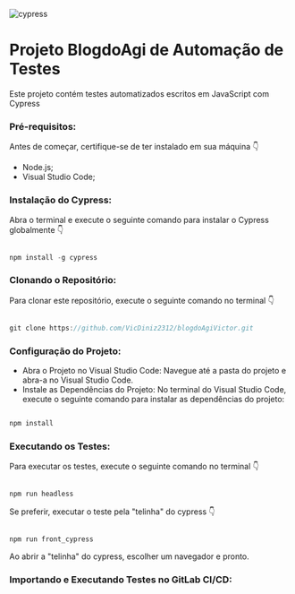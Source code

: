 ![cypress](https://github.com/VicDiniz2312/blogdoAgiVictor/assets/36644010/b3a93e74-c31d-4639-a80d-b44f68d7deae)

# **Projeto BlogdoAgi de Automação de Testes**

Este projeto contém testes automatizados escritos em JavaScript com Cypress

### **Pré-requisitos:**
Antes de começar, certifique-se de ter instalado em sua máquina 👇

- Node.js;
- Visual Studio Code;

### **Instalação do Cypress:**
Abra o terminal e execute o seguinte comando para instalar o Cypress globalmente 👇
```js  

npm install -g cypress

```

### **Clonando o Repositório:**
Para clonar este repositório, execute o seguinte comando no terminal 👇
```js  

git clone https://github.com/VicDiniz2312/blogdoAgiVictor.git

```


### **Configuração do Projeto:**
- Abra o Projeto no Visual Studio Code: Navegue até a pasta do projeto e abra-a no Visual Studio Code.
- Instale as Dependências do Projeto: No terminal do Visual Studio Code, execute o seguinte comando para instalar as dependências do projeto:
```js  

npm install

```

### **Executando os Testes:**
Para executar os testes, execute o seguinte comando no terminal 👇

```js  

npm run headless

```
Se preferir, executar o teste pela "telinha" do cypress 👇

```js  

npm run front_cypress

```
Ao abrir a "telinha" do cypress, escolher um navegador e pronto.

### **Importando e Executando Testes no GitLab CI/CD:**
